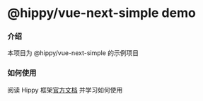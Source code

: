 # @hippy/vue-next-simple demo


### 介绍
本项目为 @hippy/vue-next-simple 的示例项目

### 如何使用
阅读 Hippy 框架[官方文档](https://github.com/Tencent/Hippy/blob/master/README.md#-getting-started) 并学习如何使用
